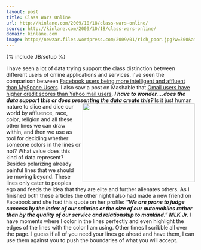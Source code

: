 ```yaml
---
layout: post
title: Class Wars Online
url: http://kinlane.com/2009/10/18/class-wars-online/
source: http://kinlane.com/2009/10/18/class-wars-online/
domain: kinlane.com
image: http://newzar.files.wordpress.com/2009/01/rich_poor.jpg?w=300&amp;h=210
---
```

{% include JB/setup %}<p><!DOCTYPE html PUBLIC "-//W3C//DTD XHTML 1.0 Transitional//EN"
    "http://www.w3.org/TR/xhtml1/DTD/xhtml1-transitional.dtd">
<html xmlns="http://www.w3.org/1999/xhtml">
  <head>
    <title></title>
  </head>
  <body>
    I have seen a lot of data trying support the class distinction between different users of online applications and services. I've seen the comparison between <a href=
    "http://www.readwriteweb.com/archives/more_proof_facebook_for_the_rich_myspace_for_the_poor.php">Facebook users being more intelligent and affluent than MySpace Users</a>. I also saw a post on
    Mashable that <a href="http://mashable.com/2009/10/18/credit-scores-email/trackback/">Gmail users have higher credit scores than Yahoo mail users</a>. <strong><em>I have to wonder....does the
    data support this or does presenting the data create this? <a href="http://newzar.wordpress.com/2009/01/31/saving-money/"><img class="alignnone" title="Rich and Poort" src=
    "http://newzar.files.wordpress.com/2009/01/rich_poor.jpg?w=300&amp;h=210" alt="" width="300" height="210" align="right" /></a></em></strong> Is it just human nature to slice and dice our world by
    affluence, race, color, religion and all these other lines we can draw within, and then we use as tool for deciding whether someone colors in the lines or not? What value does this kind of data
    represent? Besides polarizing already painful lines that we should be moving beyond. These lines only cater to peoples ego and feeds the idea that they are elite and further alienates others. As
    I finished both these articles the other night I also had made a new friend on Facebook and she had this quote on her profile: <strong><em>"We are prone to judge success by the index of our
    salaries or the size of our automobiles rather than by the quality of our service and relationship to mankind." MLK Jr.</em></strong> I have moments where I color in the lines perfectly and even
    highlight the edges of the lines with the color I am using. Other times I scribble all over the page. I guess if all of you need your lines go ahead and have them, I can use them against you to
    push the boundaries of what you will accept.
  </body>
</html></p>
